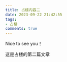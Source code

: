 ```yaml
---
title: 占楼内容二
date: 2023-09-22 21:42:55
tags:
- 占楼
comments: true
---
```


Nice to see you！

<!-- more -->

这是占楼的第二篇文章
